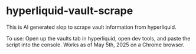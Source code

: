 # hyperliquid-vault-scrape
This is AI generated slop to scrape vault information from hyperliquid.

To use:
Open up the vaults tab in hyperliquid, open dev tools, and paste the script into the console. Works as of May 5th, 2025 on a Chrome browser.
